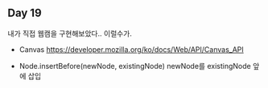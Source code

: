 Day 19
---
내가 직접 웹캠을 구현해보았다.. 이럴수가.

- Canvas 
https://developer.mozilla.org/ko/docs/Web/API/Canvas_API

- Node.insertBefore(newNode, existingNode)
newNode를 existingNode 앞에 삽입 
